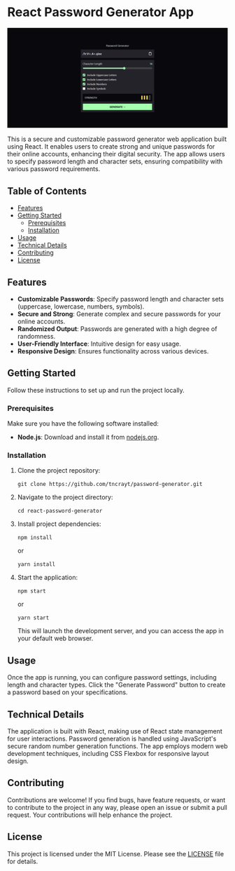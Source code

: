 # React Password Generator App

![App Screenshot](public/screenshot.png)

This is a secure and customizable password generator web application built using React. It enables users to create strong and unique passwords for their online accounts, enhancing their digital security. The app allows users to specify password length and character sets, ensuring compatibility with various password requirements.

## Table of Contents
- [Features](#features)
- [Getting Started](#getting-started)
  - [Prerequisites](#prerequisites)
  - [Installation](#installation)
- [Usage](#usage)
- [Technical Details](#technical-details)
- [Contributing](#contributing)
- [License](#license)

## Features

- **Customizable Passwords**: Specify password length and character sets (uppercase, lowercase, numbers, symbols).
- **Secure and Strong**: Generate complex and secure passwords for your online accounts.
- **Randomized Output**: Passwords are generated with a high degree of randomness.
- **User-Friendly Interface**: Intuitive design for easy usage.
- **Responsive Design**: Ensures functionality across various devices.

## Getting Started

Follow these instructions to set up and run the project locally.

### Prerequisites

Make sure you have the following software installed:

- **Node.js**: Download and install it from [nodejs.org](https://nodejs.org/).

### Installation

1. Clone the project repository:

   ```shell
   git clone https://github.com/tncrayt/password-generator.git
   ```

2. Navigate to the project directory:

   ```shell
   cd react-password-generator
   ```

3. Install project dependencies:

   ```shell
   npm install
   ```

   or

   ```shell
   yarn install
   ```

4. Start the application:

   ```shell
   npm start
   ```

   or

   ```shell
   yarn start
   ```

   This will launch the development server, and you can access the app in your default web browser.

## Usage

Once the app is running, you can configure password settings, including length and character types. Click the "Generate Password" button to create a password based on your specifications.

## Technical Details

The application is built with React, making use of React state management for user interactions. Password generation is handled using JavaScript's secure random number generation functions. The app employs modern web development techniques, including CSS Flexbox for responsive layout design.

## Contributing

Contributions are welcome! If you find bugs, have feature requests, or want to contribute to the project in any way, please open an issue or submit a pull request. Your contributions will help enhance the project.

## License

This project is licensed under the MIT License. Please see the [LICENSE](LICENSE) file for details.

